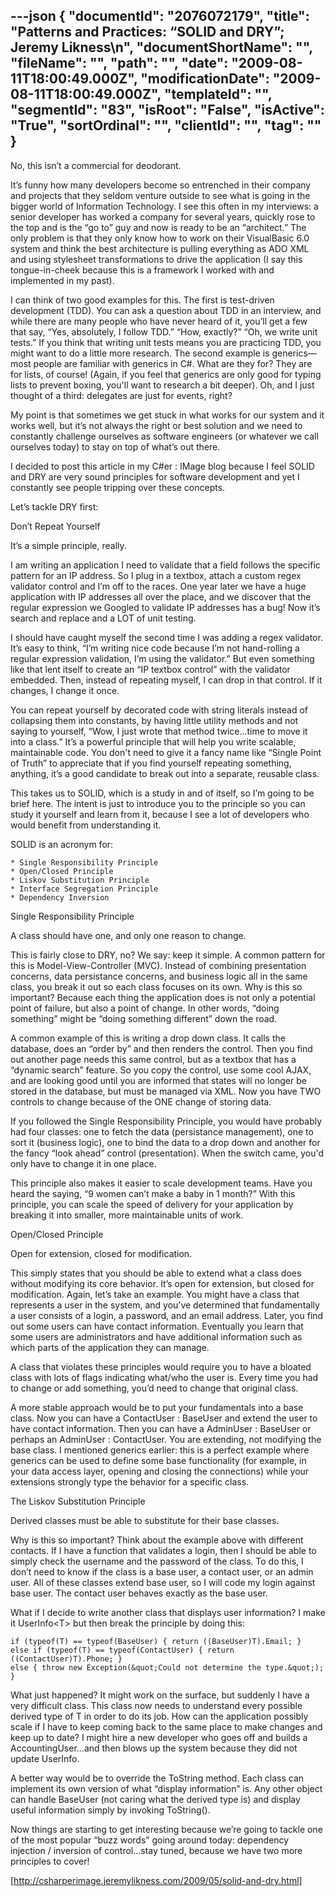 ---json
{
  "documentId": "2076072179",
  "title": "Patterns and Practices: “SOLID and DRY”;  Jeremy Likness\n",
  "documentShortName": "",
  "fileName": "",
  "path": "",
  "date": "2009-08-11T18:00:49.000Z",
  "modificationDate": "2009-08-11T18:00:49.000Z",
  "templateId": "",
  "segmentId": "83",
  "isRoot": "False",
  "isActive": "True",
  "sortOrdinal": "",
  "clientId": "",
  "tag": ""
}
---

No, this isn’t a commercial for deodorant.

It’s funny how many developers become so entrenched in their company and projects that they seldom venture outside to see what is going in the bigger world of Information Technology. I see this often in my interviews: a senior developer has worked a company for several years, quickly rose to the top and is the “go to” guy and now is ready to be an “architect.” The only problem is that they only know how to work on their VisualBasic 6.0 system and think the best architecture is pulling everything as ADO XML and using stylesheet transformations to drive the application (I say this tongue-in-cheek because this is a framework I worked with and implemented in my past).

I can think of two good examples for this. The first is test-driven development (TDD). You can ask a question about TDD in an interview, and while there are many people who have never heard of it, you’ll get a few that say, “Yes, absolutely, I follow TDD.” “How, exactly?” “Oh, we write unit tests.” If you think that writing unit tests means you are practicing TDD, you might want to do a little more research. The second example is generics—most people are familiar with generics in C#. What are they for? They are for lists, of course! (Again, if you feel that generics are only good for typing lists to prevent boxing, you'll want to research a bit deeper). Oh, and I just thought of a third: delegates are just for events, right?

My point is that sometimes we get stuck in what works for our system and it works well, but it’s not always the right or best solution and we need to constantly challenge ourselves as software engineers (or whatever we call ourselves today) to stay on top of what’s out there.

I decided to post this article in my C#er : IMage blog because I feel SOLID and DRY are very sound principles for software development and yet I constantly see people tripping over these concepts.

Let’s tackle DRY first:

Don’t Repeat Yourself

It’s a simple principle, really.

I am writing an application I need to validate that a field follows the specific pattern for an IP address. So I plug in a textbox, attach a custom regex validator control and I’m off to the races. One year later we have a huge application with IP addresses all over the place, and we discover that the regular expression we Googled to validate IP addresses has a bug! Now it’s search and replace and a LOT of unit testing.

I should have caught myself the second time I was adding a regex validator. It’s easy to think, “I’m writing nice code because I’m not hand-rolling a regular expression validation, I’m using the validator.” But even something like that lent itself to create an “IP textbox control” with the validator embedded. Then, instead of repeating myself, I can drop in that control. If it changes, I change it once.

You can repeat yourself by decorated code with string literals instead of collapsing them into constants, by having little utility methods and not saying to yourself, “Wow, I just wrote that method twice…time to move it into a class.” It’s a powerful principle that will help you write scalable, maintainable code. You don't need to give it a fancy name like “Single Point of Truth” to appreciate that if you find yourself repeating something, anything, it’s a good candidate to break out into a separate, reusable class.

This takes us to SOLID, which is a study in and of itself, so I’m going to be brief here. The intent is just to introduce you to the principle so you can study it yourself and learn from it, because I see a lot of developers who would benefit from understanding it.

SOLID is an acronym for:

    * Single Responsibility Principle
    * Open/Closed Principle
    * Liskov Substitution Principle
    * Interface Segregation Principle
    * Dependency Inversion

Single Responsibility Principle

A class should have one, and only one reason to change.

This is fairly close to DRY, no? We say: keep it simple. A common pattern for this is Model-View-Controller (MVC). Instead of combining presentation concerns, data persistance concerns, and business logic all in the same class, you break it out so each class focuses on its own. Why is this so important? Because each thing the application does is not only a potential point of failure, but also a point of change. In other words, “doing something” might be “doing something different” down the road.

A common example of this is writing a drop down class. It calls the database, does an “order by” and then renders the control. Then you find out another page needs this same control, but as a textbox that has a “dynamic search” feature. So you copy the control, use some cool AJAX, and are looking good until you are informed that states will no longer be stored in the database, but must be managed via XML. Now you have TWO controls to change because of the ONE change of storing data.

If you followed the Single Responsibility Principle, you would have probably had four classes: one to fetch the data (persistance management), one to sort it (business logic), one to bind the data to a drop down and another for the fancy “look ahead” control (presentation). When the switch came, you'd only have to change it in one place.

This principle also makes it easier to scale development teams. Have you heard the saying, “9 women can’t make a baby in 1 month?” With this principle, you can scale the speed of delivery for your application by breaking it into smaller, more maintainable units of work.

Open/Closed Principle

Open for extension, closed for modification.

This simply states that you should be able to extend what a class does without modifying its core behavior. It’s open for extension, but closed for modification. Again, let’s take an example. You might have a class that represents a user in the system, and you’ve determined that fundamentally a user consists of a login, a password, and an email address. Later, you find out some users can have contact information. Eventually you learn that some users are administrators and have additional information such as which parts of the application they can manage.

A class that violates these principles would require you to have a bloated class with lots of flags indicating what/who the user is. Every time you had to change or add something, you’d need to change that original class.

A more stable approach would be to put your fundamentals into a base class. Now you can have a ContactUser : BaseUser and extend the user to have contact information. Then you can have a AdminUser : BaseUser or perhaps an AdminUser : ContactUser. You are extending, not modifying the base class. I mentioned generics earlier: this is a perfect example where generics can be used to define some base functionality (for example, in your data access layer, opening and closing the connections) while your extensions strongly type the behavior for a specific class.

The Liskov Substitution Principle

Derived classes must be able to substitute for their base classes.

Why is this so important? Think about the example above with different contacts. If I have a function that validates a login, then I should be able to simply check the username and the password of the class. To do this, I don’t need to know if the class is a base user, a contact user, or an admin user. All of these classes extend base user, so I will code my login against base user. The contact user behaves exactly as the base user.

What if I decide to write another class that displays user information? I make it UserInfo&lt;T&gt; but then break the principle by doing this:

    if (typeof(T) == typeof(BaseUser) { return ((BaseUser)T).Email; }
    else if (typeof(T) == typeof(ContactUser) { return ((ContactUser)T).Phone; }
    else { throw new Exception(&quot;Could not determine the type.&quot;); }

What just happened? It might work on the surface, but suddenly I have a very difficult class. This class now needs to understand every possible derived type of T in order to do its job. How can the application possibly scale if I have to keep coming back to the same place to make changes and keep up to date? I might hire a new developer who goes off and builds a AccountingUser…and then blows up the system because they did not update UserInfo.

A better way would be to override the ToString method. Each class can implement its own version of what “display information” is. Any other object can handle BaseUser (not caring what the derived type is) and display useful information simply by invoking ToString().

Now things are starting to get interesting because we’re going to tackle one of the most popular “buzz words” going around today: dependency injection / inversion of control…stay tuned, because we have two more principles to cover!

[http://csharperimage.jeremylikness.com/2009/05/solid-and-dry.html]
